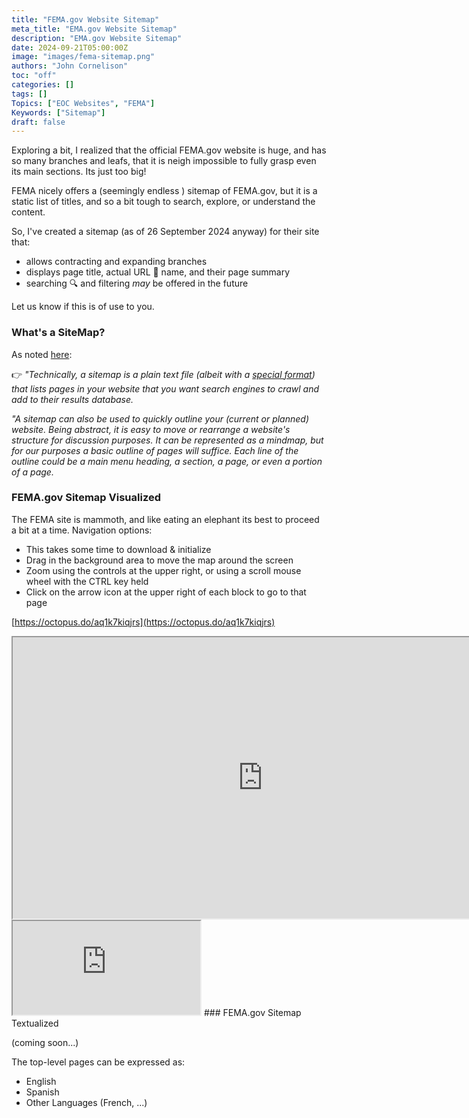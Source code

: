 ```yaml
---
title: "FEMA.gov Website Sitemap"
meta_title: "EMA.gov Website Sitemap"
description: "EMA.gov Website Sitemap"
date: 2024-09-21T05:00:00Z
image: "images/fema-sitemap.png"
authors: "John Cornelison"
toc: "off"
categories: []
tags: []
Topics: ["EOC Websites", "FEMA"]
Keywords: ["Sitemap"]
draft: false
---
```


Exploring a bit, I realized that the official FEMA.gov website is huge, and has so many branches and leafs, that it is neigh impossible to fully grasp even its main sections. Its just too big!

FEMA nicely offers a (seemingly endless <i class="fa-solid fa-face-grin-tears"></i>) sitemap of FEMA.gov, but it is a static list of titles, and so a bit tough to search, explore, or understand the content.

So, I've created a sitemap (as of 26 September 2024 anyway) for their site that:

- allows contracting and expanding branches
- displays page title, actual URL 🔗 name, and their page summary
- searching 🔍 and filtering _may_ be offered in the future

Let us know if this is of use to you.

### What's a SiteMap?

As noted [here](../eoc-sitemap/):

👉 _"Technically, a sitemap is a plain text file (albeit with a [special format](https://developers.google.com/search/docs/crawling-indexing/sitemaps/overview)) that lists pages in your website that you want search engines to crawl and add to their results database._

_"A sitemap can also be used to quickly outline your (current or planned) website. Being abstract, it is easy to move or rearrange a website's structure for discussion purposes. It can be represented as a mindmap, but for our purposes a basic outline of pages will suffice. Each line of the outline could be a main menu heading, a section, a page, or even a portion of a page._

### FEMA.gov Sitemap Visualized

The FEMA site is mammoth, and like eating an elephant its best to proceed a bit at a time. Navigation options:

- This takes some time to download & initialize
- Drag in the background area to move the map around the screen
- Zoom using the controls at the upper right, or using a scroll mouse wheel with the CTRL key held
- Click on the arrow icon at the upper right of each block to go to that page

[https://octopus.do/aq1k7kiqjrs](https://octopus.do/aq1k7kiqjrs)

<iframe title="Octopus.do visual sitemap" width="800" height="450" src="https://share.octopus.do/embed/aq1k7kiqjrs"></iframe>

<iframe title="FEMA.gov Sitemap" src="https://share.octopus.do/embed/feddm224pr4"  class="w-screen h-screen min-w-full border-2"></iframe>
### FEMA.gov Sitemap Textualized

(coming soon...)

The top-level pages can be expressed as:

- English
- Spanish
- Other Languages (French, ...)
